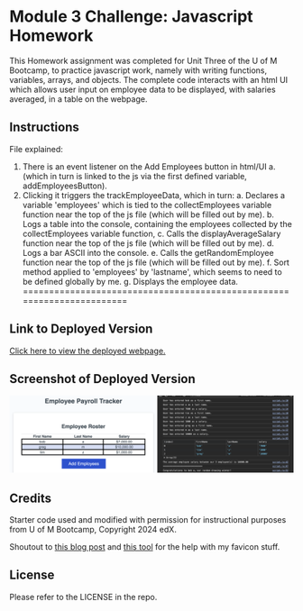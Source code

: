 # Module 3 Challenge: Javascript Homework

This Homework assignment was completed for Unit Three of the U of M Bootcamp, to practice javascript work, namely with writing functions, variables, arrays, and objects. The complete code interacts with an html UI which allows user input on employee data to be displayed, with salaries averaged, in a table on the webpage.

## Instructions
File explained:
1. There is an event listener on the Add Employees button in html/UI 
  a. (which in turn is linked to the js via the first defined variable, addEmployeesButton).
2. Clicking it triggers the trackEmployeeData, which in turn:
  a. Declares a variable 'employees' which is tied to the collectEmployees variable function near the top of the js file (which will be filled out by me).
  b. Logs a table into the console, containing the employees collected by the collectEmployees variable function, 
  c. Calls the displayAverageSalary function near the top of the js file (which will be filled out by me).
  d. Logs a bar ASCII into the console.
  e. Calls the getRandomEmployee function near the top of the js file (which will be filled out by me).
  f. Sort method applied to 'employees' by 'lastname', which seems to need to be defined globally by me.
  g. Displays the employee data.
=======================================================================

## Link to Deployed Version
[Click here to view the deployed webpage.](https://floatingpoint-exaflop.github.io/employee-payroll-tracker)

## Screenshot of Deployed Version
![image](./assets/deployed-screenshot.png)

## Credits

Starter code used and modified with permission for instructional purposes from U of M Bootcamp, Copyright 2024 edX.

Shoutout to [this blog post](https://www.seoptimer.com/blog/favicon-not-showing-up/) and [this tool](https://favicon.io/favicon-converter/) for the help with my favicon stuff.

## License

Please refer to the LICENSE in the repo.